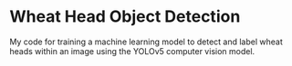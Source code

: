 # Wheat Head Object Detection

My code for training a machine learning model to detect and label wheat heads within an image using the YOLOv5 computer vision model.
